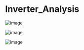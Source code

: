 # Inverter_Analysis
![image](https://github.com/user-attachments/assets/74111f0a-d5d0-4c92-8f3a-6609eb26414e)

![image](https://github.com/user-attachments/assets/c78c05e3-6e14-4a85-bfd1-ab5cfbb15096)

![image](https://github.com/user-attachments/assets/78d9d627-9d91-40c9-bf8e-d21df5cdbebe)
